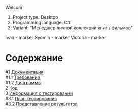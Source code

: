 Welcom
1. Project type: Desktop
2. Programming language: C#
3. Variant: "Менеджер личной коллекции книг / фильмов"

Ivan - marker
Syomin - marker
Victoria - marker

# Содержание
#1 [Документация](Documents)  
#1.1 [Требования](Documents/Requirements/Requirements%20Document.md)  
#1.2 [Диаграммы](Documents/System%20project/README.md)  
2 [Код](Code)  
3 [Информация о тестировании](Testing)  
#3.1 [План тестирования](Testing/TestPlan.md)  
#3.2 [Представление результатов](Testing/TestResults.md)